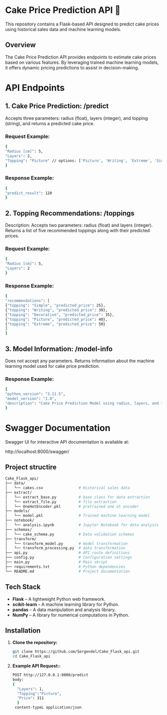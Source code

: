 # Cake Price Prediction API 🍰

This repository contains a Flask-based API designed to predict cake prices using historical sales data and machine learning models.

## Overview

The Cake Price Prediction API provides endpoints to estimate cake prices based on various features. 
By leveraging trained machine learning models, it offers dynamic pricing predictions to assist in decision-making.

# API Endpoints
## 1. Cake Price Prediction: /predict

Accepts three parameters: radius (float), layers (integer), and topping (string), and returns a predicted cake price.

### Request Example:

   ```bash
  {
  "Radius [cm]": 5,
  "Layers": 2,
  "Topping": "Picture" // options: ['Picture', 'Writing', 'Extreme', 'Simple', 'Decorative']
  }   
   ```
### Response Example:

   ```bash
   {
   "predict_result": 120
   }
```

## 2. Topping Recommendations: /toppings

Description:
Accepts two parameters: radius (float) and layers (integer). 
Returns a list of five recommended toppings along with their predicted prices.

### Request Example:
   ```bash
   { 
   "Radius [cm]": 5,
   "Layers": 2
   }  
   ```

### Response Example:
   ```bash
   {
   "recommendations": [
   {"topping": "Simple", "predicted_price": 25},
   {"topping": "Writing", "predicted_price": 30},
   {"topping": "Decorative", "predicted_price": 35},
   {"topping": "Picture", "predicted_price": 40},
   {"topping": "Extreme", "predicted_price": 50}
   ]
   }  
   ```



## 3. Model Information: /model-info
Does not accept any parameters.
Returns information about the machine learning model used for cake price prediction.

### Response Example:
   ```bash
   {
  "python_version": "3.11.5",
  "model_version": "1.0",
  "description": "Cake Price Prediction Model using radius, layers, and topping."
   }  
   ```

# Swagger Documentation

Swagger UI for interactive API documentation is available at:

http://localhost:8000/swagger/


## Project structire
   ```bash
   Cake_Flask_api/
   ├── data/
   │   └── cakes.csv                # Historical sales data
   ├── extract/
   │   └── extract_base.py          # base class for data extraction
   │   └── extract_file.py          # file extraction
   │   └── OneHotEncoder.pkl        # pretrained one ot encoder
   ├── models/
   │   └── model.pkl                # Trained machine learning model
   ├── notebook/
   │   └── analysis.ipynb           # Jupyter Notebook for data analysis
   ├── schemas/
   │   └── cake_schema.py           # Data validation schemas
   ├── transform/
   │   └── transform_model.py       # model transformation 
   │   └── transform_processing.py  # data transformation 
   ├── api.py                       # API route definitions
   ├── config.py                    # Configuration settings
   ├── main.py                      # Main skript
   ├── requirements.txt             # Python dependencies
   └── README.md                    # Project documentation
   ```

## Tech Stack

- **Flask** – A lightweight Python web framework.
- **scikit-learn** – A machine learning library for Python.
- **pandas** – A data manipulation and analysis library.
- **NumPy** – A library for numerical computations in Python.

## Installation

1. **Clone the repository:**

   ```bash
   git clone https://github.com/Sergendel/Cake_Flask_api.git
   cd Cake_Flask_api
   ```
    
2. **Example API Request::**
   ```bash
   POST http://127.0.0.1:8000/predict
   body: 
   {
     "Layers": 1,
     "Topping":"Picture",
     "Price": 311
     }
    content-typeL application/json 
   ```